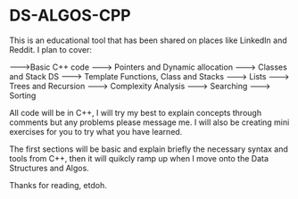 # DS-ALGOS-CPP
This is an educational tool that has been shared on places like LinkedIn and Reddit.
I plan to cover:

--->Basic C++ code
---> Pointers and Dynamic allocation
---> Classes and Stack DS
---> Template Functions, Class and Stacks
---> Lists
---> Trees and Recursion
---> Complexity Analysis
---> Searching
---> Sorting

All code will be in C++, I will try my best to explain concepts through comments but any problems please message me.
I will also be creating mini exercises for you to try what you have learned.

The first sections will be basic and explain briefly the necessary syntax and tools from C++, then it will quikcly ramp up when I move onto the Data Structures and Algos.


Thanks for reading, etdoh.

